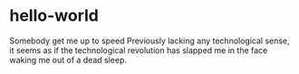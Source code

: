# hello-world
Somebody get me up to speed
Previously lacking any technological sense, it seems as if the technological revolution has slapped me in the face waking me out of a dead sleep. 
